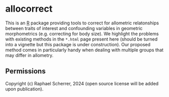 # allocorrect

This is an [R](https://www.r-project.org/) package providing tools to correct for allometric relatonships between traits of interest and confounding variables in geometric morphometrics (e.g. correcting for body size). We highlight the problems with existing methods in the `*.html` page present here (should be turned into a vignette but this package is under construction). Our proposed method comes in particularly handy when dealing with multiple groups that may differ in allometry.

## Permissions

Copyright (c) Raphael Scherrer, 2024 (open source license will be added upon publication).
